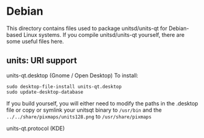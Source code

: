 
Debian
====================
This directory contains files used to package unitsd/units-qt
for Debian-based Linux systems. If you compile unitsd/units-qt yourself, there are some useful files here.

## units: URI support ##


units-qt.desktop  (Gnome / Open Desktop)
To install:

	sudo desktop-file-install units-qt.desktop
	sudo update-desktop-database

If you build yourself, you will either need to modify the paths in
the .desktop file or copy or symlink your unitsqt binary to `/usr/bin`
and the `../../share/pixmaps/units128.png` to `/usr/share/pixmaps`

units-qt.protocol (KDE)


